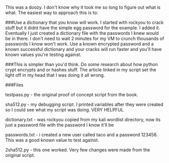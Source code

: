 This was a doozy. I don't know why it took me so long to figure out what is what. The easiest way to approach this is to:

###Use a dictionary that you know will work. 
I started with rockyou to crack stuff but it didnt have the simple egg password for the example. I added it. Eventually I just created a dictionary file with the passwords I knew would be in there. I don't need to wait 2 minutes for my VM to crunch thousands of passwords I know won't work. Use a known encrypted password and a known successful dictionary and your cracks will run faster and you'll have known values you're testing against. 

###This is simpler than you'd think.
Do some research about how python crypt encrypts and or hashes stuff. The article linked in my script set the light off in my head that I was doing it all wrong.

###Files

testpass.py - the original proof of concept script from the book. 

sha512.py - my debugging script. I printed variables after they were created so I could see what my script was doing. VERY HELPFUL

dictionary.txt - was rockyou copied from my kali wordlist directory, now its just a password file with the password I know it'll be

passwords.txt - i created a new user called taco and a password 123456. This was a good known value to test against.

2sha512.py - this one worked. Very few changes were made from the original script.
